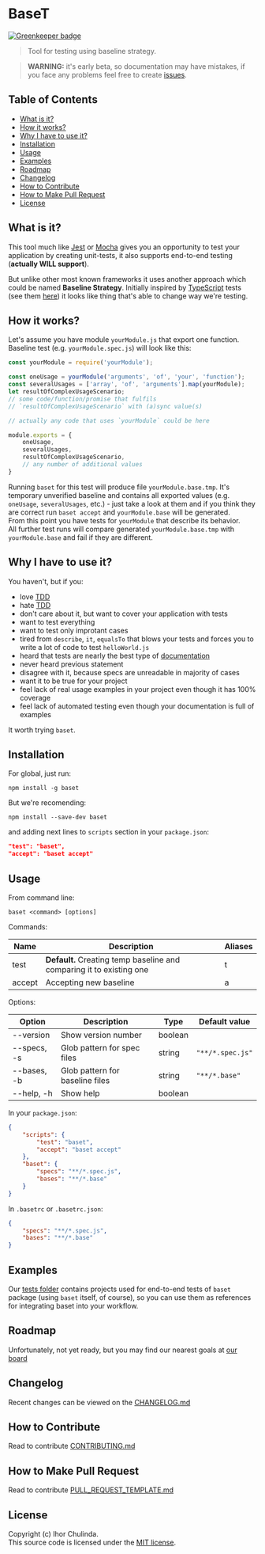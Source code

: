 # BaseT

[![Greenkeeper badge](https://badges.greenkeeper.io/Igmat/baset.svg)](https://greenkeeper.io/)
> Tool for testing using baseline strategy.

> **WARNING:** it's early beta, so documentation may have mistakes, if you face any problems feel free to create [issues](https://github.com/Igmat/baset/issues).

## Table of Contents
<!-- START doctoc generated TOC please keep comment here to allow auto update -->
<!-- DON'T EDIT THIS SECTION, INSTEAD RE-RUN doctoc TO UPDATE -->


- [What is it?](#what-is-it)
- [How it works?](#how-it-works)
- [Why I have to use it?](#why-i-have-to-use-it)
- [Installation](#installation)
- [Usage](#usage)
- [Examples](#examples)
- [Roadmap](#roadmap)
- [Changelog](#changelog)
- [How to Contribute](#how-to-contribute)
- [How to Make Pull Request](#how-to-make-pull-request)
- [License](#license)

<!-- END doctoc generated TOC please keep comment here to allow auto update -->

## What is it?
This tool much like [Jest](https://facebook.github.io/jest/) or [Mocha](https://mochajs.org/) gives you an opportunity to test your application by creating unit-tests, it also supports end-to-end testing (**actually WILL support**).

But unlike other most known frameworks it uses another approach which could be named **Baseline Strategy**. Initially inspired by [TypeScript](https://github.com/Microsoft/TypeScript) tests (see them [here](https://github.com/Microsoft/TypeScript/tree/master/tests)) it looks like thing that's able to change way we're testing.

## How it works?
Let's assume you have module `yourModule.js` that export one function.  
Baseline test (e.g. `yourModule.spec.js`) will look like this:
```JavaScript
const yourModule = require('yourModule');

const oneUsage = yourModule('arguments', 'of', 'your', 'function');
const severalUsages = ['array', 'of', 'arguments'].map(yourModule);
let resultOfComplexUsageScenario;
// some code/function/promise that fulfils
// `resultOfComplexUsageScenario` with (a)sync value(s)

// actually any code that uses `yourModule` could be here

module.exports = {
    oneUsage,
    severalUsages,
    resultOfComplexUsageScenario,
    // any number of additional values
}
```
Running `baset` for this test will produce file `yourModule.base.tmp`. It's temporary unverified baseline and contains all exported values (e.g. `oneUsage`, `severalUsages`, etc.) - just take a look at them and if you think they are correct run `baset accept` and `yourModule.base` will be generated.  
From this point you have tests for `yourModule` that describe its behavior.  
All further test runs will compare generated `yourModule.base.tmp` with `yourModule.base` and fail if they are different.

## Why I have to use it?
You haven't, but if you:
- love [TDD](https://en.wikipedia.org/wiki/Test-driven_development)
- hate [TDD](https://en.wikipedia.org/wiki/Test-driven_development)
- don't care about it, but want to cover your application with tests
- want to test everything
- want to test only improtant cases
- tired from `describe`, `it`, `equalsTo` that blows your tests and forces you to write a lot of code to test `helloWorld.js`
- heard that tests are nearly the best type of [documentation](https://en.wikipedia.org/wiki/Unit_testing#Documentation)
- never heard previous statement
- disagree with it, because specs are unreadable in majority of cases
- want it to be true for your project
- feel lack of real usage examples in your project even though it has 100% coverage
- feel lack of automated testing even though your documentation is full of examples

It worth trying `baset`.

## Installation
For global, just run:
```
npm install -g baset
```
But we're recomending:
```
npm install --save-dev baset
```
and adding next lines to `scripts` section in your `package.json`:
```JSON
"test": "baset",
"accept": "baset accept"
```

## Usage
From command line:

```
baset <command> [options]
```
Commands:

|  Name  |                             Description                              | Aliases |
| ------ | -------------------------------------------------------------------- | ------- |
| test   | **Default.** Creating temp baseline and comparing it to existing one | t       |
| accept | Accepting new baseline                                               | a       |

Options:

|   Option    |           Description           |  Type   |  Default value   |
| ----------- | ------------------------------- | ------- | ---------------- |
| --version   | Show version number             | boolean |                  |
| --specs, -s | Glob pattern for spec files     | string  | `"**/*.spec.js"` |
| --bases, -b | Glob pattern for baseline files | string  | `"**/*.base"`    |
| --help, -h  | Show help                       | boolean |                  |

In your `package.json`:
```JSON
{
    "scripts": {
        "test": "baset",
        "accept": "baset accept"
    },
    "baset": {
        "specs": "**/*.spec.js",
        "bases": "**/*.base"
    }
}
```
In `.basetrc` or `.basetrc.json`:
```JSON
{
    "specs": "**/*.spec.js",
    "bases": "**/*.base"
}
```

## Examples
Our [tests folder](./tests) contains projects used for end-to-end tests of `baset` package (using `baset` itself, of course), so you can use them as references for integrating baset into your workflow.

## Roadmap
Unfortunately, not yet ready, but you may find our nearest goals at [our board](https://github.com/Igmat/baset/projects/1)

## Changelog
Recent changes can be viewed on the [CHANGELOG.md](CHANGELOG.md)

## How to Contribute
Read to contribute [CONTRIBUTING.md](CONTRIBUTING.md)

## How to Make Pull Request
Read to contribute [PULL_REQUEST_TEMPLATE.md](PULL_REQUEST_TEMPLATE.md)

## License

Copyright (c) Ihor Chulinda.  
This source code is licensed under the [MIT license](LICENSE).
